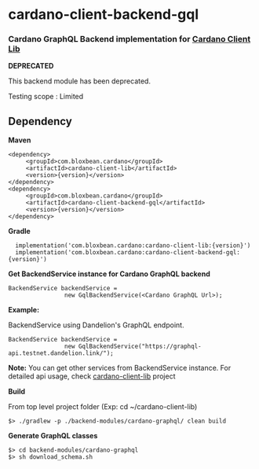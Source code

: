 # cardano-client-backend-gql

### Cardano GraphQL Backend implementation for [Cardano Client Lib](https://github.com/bloxbean/cardano-client-lib)

**DEPRECATED**

This backend module has been deprecated. 

Testing scope : Limited


## Dependency

**Maven**

```
<dependency>
     <groupId>com.bloxbean.cardano</groupId>
     <artifactId>cardano-client-lib</artifactId>
     <version>{version}</version>
</dependency>
<dependency>
     <groupId>com.bloxbean.cardano</groupId>
     <artifactId>cardano-client-backend-gql</artifactId>
     <version>{version}</version>
</dependency>
```

**Gradle**

```
  implementation('com.bloxbean.cardano:cardano-client-lib:{version}')
  implementation('com.bloxbean.cardano:cardano-client-backend-gql:{version}')
```

**Get BackendService instance for Cardano GraphQL backend**

```
BackendService backendService =
                new GqlBackendService(<Cardano GraphQL Url>);
```

**Example:**

BackendService using Dandelion's GraphQL endpoint.

```
BackendService backendService =
                new GqlBackendService("https://graphql-api.testnet.dandelion.link/");
```

**Note:** You can get other services from BackendService instance. For detailed api usage, check [cardano-client-lib](https://github.com/bloxbean/cardano-client-lib) project

**Build**

From top level project folder (Exp: cd ~/cardano-client-lib)

```
$> ./gradlew -p ./backend-modules/cardano-graphql/ clean build
```

**Generate GraphQL classes**

```
$> cd backend-modules/cardano-graphql
$> sh download_schema.sh 
```
